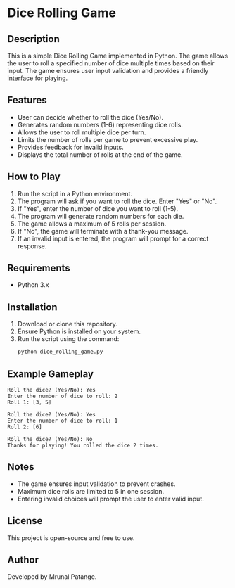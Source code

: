 # Dice Rolling Game

## Description
This is a simple Dice Rolling Game implemented in Python. The game allows the user to roll a specified number of dice multiple times based on their input. The game ensures user input validation and provides a friendly interface for playing.

## Features
- User can decide whether to roll the dice (Yes/No).
- Generates random numbers (1-6) representing dice rolls.
- Allows the user to roll multiple dice per turn.
- Limits the number of rolls per game to prevent excessive play.
- Provides feedback for invalid inputs.
- Displays the total number of rolls at the end of the game.

## How to Play
1. Run the script in a Python environment.
2. The program will ask if you want to roll the dice. Enter "Yes" or "No".
3. If "Yes", enter the number of dice you want to roll (1-5).
4. The program will generate random numbers for each die.
5. The game allows a maximum of 5 rolls per session.
6. If "No", the game will terminate with a thank-you message.
7. If an invalid input is entered, the program will prompt for a correct response.

## Requirements
- Python 3.x

## Installation
1. Download or clone this repository.
2. Ensure Python is installed on your system.
3. Run the script using the command:
   ```bash
   python dice_rolling_game.py
   ```

## Example Gameplay
```
Roll the dice? (Yes/No): Yes
Enter the number of dice to roll: 2
Roll 1: [3, 5]

Roll the dice? (Yes/No): Yes
Enter the number of dice to roll: 1
Roll 2: [6]

Roll the dice? (Yes/No): No
Thanks for playing! You rolled the dice 2 times.
```

## Notes
- The game ensures input validation to prevent crashes.
- Maximum dice rolls are limited to 5 in one session.
- Entering invalid choices will prompt the user to enter valid input.

## License
This project is open-source and free to use.

## Author
Developed by Mrunal Patange.

